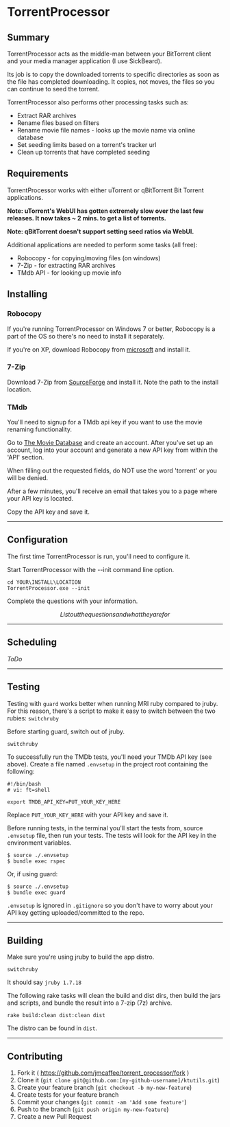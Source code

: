 # TorrentProcessor


## Summary

TorrentProcessor acts as the middle-man between your BitTorrent client
and your media manager application (I use SickBeard).

Its job is to copy the downloaded torrents to specific directories as
soon as the file has completed downloading. It copies, not moves, the
files so you can continue to seed the torrent.

TorrentProcessor also performs other processing tasks such as:

- Extract RAR archives
- Rename files based on filters
- Rename movie file names - looks up the movie name via online database
- Set seeding limits based on a torrent's tracker url
- Clean up torrents that have completed seeding


## Requirements

TorrentProcessor works with either uTorrent or qBitTorrent Bit Torrent
applications.

__Note: uTorrent's WebUI has gotten extremely slow over the last few
releases. It now takes ~ 2 mins. to get a list of torrents.__

__Note: qBitTorrent doesn't support setting seed ratios via WebUI.__

Additional applications are needed to perform some tasks (all free):

- Robocopy - for copying/moving files (on windows)
- 7-Zip    - for extracting RAR archives
- TMdb API - for looking up movie info


## Installing

### Robocopy

If you're running TorrentProcessor on Windows 7 or better, Robocopy
is a part of the OS so there's no need to install it separately.

If you're on XP, download Robocopy from [microsoft](http://download.microsoft.com/download/f/d/0/fd05def7-68a1-4f71-8546-25c359cc0842/UtilitySpotlight2006_11.exe)
and install it.


### 7-Zip

Download 7-Zip from [SourceForge](http://downloads.sourceforge.net/sevenzip/7z920.exe) and install it.
Note the path to the install location.


### TMdb

You'll need to signup for a TMdb api key if you want to use the movie
renaming functionality.

Go to [The Movie Database](https://www.themoviedb.org/account) and create an account.
After you've set up an account, log into your account and generate a new API key
from within the 'API' section.

When filling out the requested fields, do NOT use the word 'torrent'
or you will be denied.

After a few minutes, you'll receive an email that takes you to a page where
your API key is located.

Copy the API key and save it.

---

## Configuration

The first time TorrentProcessor is run, you'll need to configure it.

Start TorrentProcessor with the --init command line option.

    cd YOUR\INSTALL\LOCATION
    TorrentProcessor.exe --init

Complete the questions with your information.

$$ List out the questions and what they are for $$

---

## Scheduling

_ToDo_

---

## Testing

Testing with `guard` works better when running MRI ruby compared to jruby.
For this reason, there's a script to make it easy to switch between the two
rubies: `switchruby`

Before starting guard, switch out of jruby.

    switchruby

To successfully run the TMDb tests, you'll need your TMDb API key (see above).
Create a file named `.envsetup` in the project root containing the following:

    #!/bin/bash
    # vi: ft=shell

    export TMDB_API_KEY=PUT_YOUR_KEY_HERE

Replace `PUT_YOUR_KEY_HERE` with your API key and save it.

Before running tests, in the terminal you'll start the tests from,
source `.envsetup` file, then run your tests.
The tests will look for the API key in the environment variables.

    $ source ./.envsetup
    $ bundle exec rspec

Or, if using guard:

    $ source ./.envsetup
    $ bundle exec guard

`.envsetup` is ignored in `.gitignore` so you don't have to worry about your
API key getting uploaded/committed to the repo.

---

## Building

Make sure you're using jruby to build the app distro.

    switchruby

It should say `jruby 1.7.18`

The following rake tasks will clean the build and dist dirs, then build
the jars and scripts, and bundle the result into a 7-zip (7z) archive.

    rake build:clean dist:clean dist

The distro can be found in `dist`.

---

## Contributing

1. Fork it ( https://github.com/jmcaffee/torrent_processor/fork )
1. Clone it (`git clone git@github.com:[my-github-username]/ktutils.git`)
2. Create your feature branch (`git checkout -b my-new-feature`)
3. Create tests for your feature branch
4. Commit your changes (`git commit -am 'Add some feature'`)
5. Push to the branch (`git push origin my-new-feature`)
6. Create a new Pull Request

